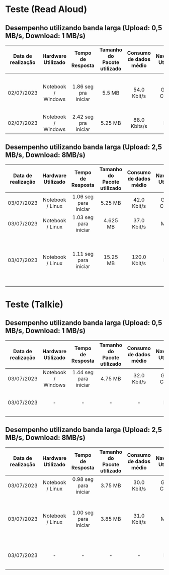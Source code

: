 # Teste (Read Aloud)

## Desempenho utilizando banda larga (Upload: 0,5 MB/s, Download: 1 MB/s)

| Data de realização | Hardware Utilizado | Tempo de Resposta | Tamanho do Pacote utilizado | Consumo de dados médio | Navegador Utilizado | Observações |
|:------------------:|:------------------:|:---------------:|:-----------------:|:-------------------:|:------------------:|:--------------------:|
| 02/07/2023 | Notebook / Windows | 1.86 seg pra iniciar | 5.5 MB | 54.0 Kbit/s | Google Chrome | Só as vozes offline funcionaram, as outras dão tempo excedido |
| 02/07/2023 | Notebook / Windows | 2.42 seg pra iniciar | 5.25 MB | 88.0 Kbits/s | Edge | Vozes offline funcionam |

## Desempenho utilizando banda larga (Upload: 2,5 MB/s, Download: 8MB/s)

| Data de realização | Hardware Utilizado | Tempo de Resposta | Tamanho do Pacote utilizado | Consumo de dados médio |Navegador Utilizado | Observações |
|:------------------:|:------------------:|:-----------------:|:---------------------------:|:----------------------:|:------------------:|:------------------:|
| 03/07/2023 | Notebook / Linux | 1.06 seg para iniciar | 5.25 MB | 42.0 Kbit/s | Google Chrome | |
| 03/07/2023 | Notebook / Linux | 1.03 seg para iniciar | 4.625 MB | 37.0 Kbit/s | Mozilla | |
| 03/07/2023 | Notebook / Linux | 1.11 seg para iniciar | 15.25 MB | 120.0 Kbit/s | Edge | O navegador edge de fábrica aparenta refazer requisições enquanto a página roda |

# Teste (Talkie)

## Desempenho utilizando banda larga (Upload: 0,5 MB/s, Download: 1 MB/s)
| Data de realização | Hardware Utilizado | Tempo de Resposta | Tamanho do Pacote utilizado | Consumo de dados médio |Navegador Utilizado | Observações |
|:------------------:|:------------------:|:-----------------:|:---------------------------:|:----------------------:|:------------------:|:------------------:|
| 03/07/2023 | Notebook / Windows | 1.44 seg para iniciar | 4.75 MB | 32.0 Kbit/s | Google Chrome |
| 03/07/2023 | - | - | - | - | Edge | O navegador não possui acesso a esta extensão |

## Desempenho utilizando banda larga (Upload: 2,5 MB/s, Download: 8MB/s)
| Data de realização | Hardware Utilizado | Tempo de Resposta | Tamanho do Pacote utilizado | Consumo de dados médio |Navegador Utilizado | Observações |
|:------------------:|:------------------:|:-----------------:|:---------------------------:|:----------------------:|:------------------:|:------------------:|
| 03/07/2023 | Notebook / Linux | 0.98 seg para iniciar | 3.75 MB | 30.0 Kbit/s | Google Chrome | |
| 03/07/2023 | Notebook / Linux | 1.00 seg para iniciar | 3.85 MB | 31.0 Kbit/s | Mozilla | Para utilizar o talkie no mozilla de fábrica é necessário instalar vozes no sistema |
| 03/07/2023 | - | - | - | - | Edge | O navegador não possui acesso a esta extensão |
